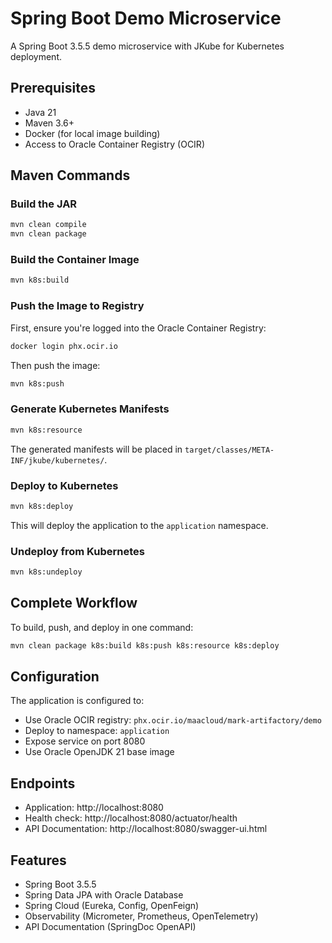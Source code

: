 # Spring Boot Demo Microservice

A Spring Boot 3.5.5 demo microservice with JKube for Kubernetes deployment.

## Prerequisites

- Java 21
- Maven 3.6+
- Docker (for local image building)
- Access to Oracle Container Registry (OCIR)

## Maven Commands

### Build the JAR

```bash
mvn clean compile
mvn clean package
```

### Build the Container Image

```bash
mvn k8s:build
```

### Push the Image to Registry

First, ensure you're logged into the Oracle Container Registry:

```bash
docker login phx.ocir.io
```

Then push the image:

```bash
mvn k8s:push
```

### Generate Kubernetes Manifests

```bash
mvn k8s:resource
```

The generated manifests will be placed in `target/classes/META-INF/jkube/kubernetes/`.

### Deploy to Kubernetes

```bash
mvn k8s:deploy
```

This will deploy the application to the `application` namespace.

### Undeploy from Kubernetes

```bash
mvn k8s:undeploy
```

## Complete Workflow

To build, push, and deploy in one command:

```bash
mvn clean package k8s:build k8s:push k8s:resource k8s:deploy
```

## Configuration

The application is configured to:
- Use Oracle OCIR registry: `phx.ocir.io/maacloud/mark-artifactory/demo`
- Deploy to namespace: `application`
- Expose service on port 8080
- Use Oracle OpenJDK 21 base image

## Endpoints

- Application: http://localhost:8080
- Health check: http://localhost:8080/actuator/health
- API Documentation: http://localhost:8080/swagger-ui.html

## Features

- Spring Boot 3.5.5
- Spring Data JPA with Oracle Database
- Spring Cloud (Eureka, Config, OpenFeign)
- Observability (Micrometer, Prometheus, OpenTelemetry)
- API Documentation (SpringDoc OpenAPI)